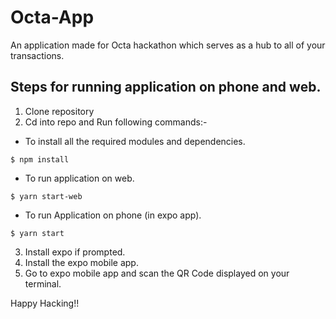 # Octa-App
An application made for Octa hackathon which serves as a hub to all of your transactions.

## Steps for running application on phone and web.

1. Clone repository
2. Cd into repo and Run following commands:-
- To install all the required modules and dependencies.
```
$ npm install
```
- To run application on web.
```
$ yarn start-web
```
- To run Application on phone (in expo app).
```
$ yarn start
```
3. Install expo if prompted.
4. Install the expo mobile app.
5. Go to expo mobile app and scan the QR Code displayed on your terminal.

Happy Hacking!!
